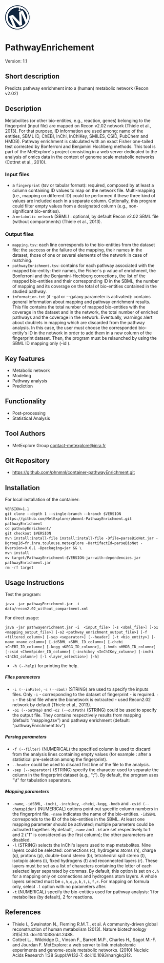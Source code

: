 ![LOGO](Logo_Metexplore.png)
# PathwayEnrichement

Version: 1.1

## Short description
Predicts pathway enrichment into a (human) metabolic network (Recon v2.02)

## Description
Metabolites (or other bio-entities, e.g., reaction, genes) belonging to the fingerprint (input file) are mapped on Recon v2.02 network (Thiele et al., 2013). For that purpose, ID information are used among: name of the entities, SBML ID, ChEBI, InChI, InChIKey, SMILES, CSID, PubChem and HMDB). Pathway enrichment is calculated with an exact Fisher one-tailed test corrected by Bonferroni and Benjamini Hochberg methods. This tool is part of the MetExplore's project consisting in a web server dedicated to the analysis of omics data in the context of genome scale metabolic networks (Cottret et al., 2010).

### Input files
- a ```fingerprint``` (tsv or tabular format): required, composed by at least a column containing ID values to map on the network file. Multi-mapping (i.e., mapping on different ID) could be performed if these three kind of values are included each in a separate column. Optionally, this program could filter empty values from a designated column (e.g., non-significant bio-entities).
- a ```metabolic network``` (SBML) : optional, by default Recon v2.02 SBML file (without compartments) (Thiele et al., 2013).

### Output files
- ```mapping.tsv```: each line corresponds to the bio-entities from the dataset file: the success or the failure of the mapping, their names in the dataset, those of one or several elements of the network in case of matching.
- ```pathwayEnrichment.tsv```: contains for each pathway associated with the mapped bio-entity: their names, the Fisher's p value of enrichment, the Bonferroni and the Benjamini-Hochberg corrections, the list of the mapped bio-entities and their corresponding ID in the SBML, the number of mapping and its coverage on the total of bio-entities contained in the studied pathway.
- ```information.txt``` (if -gal or --galaxy parameter is activated): contains general information about mapping and pathway enrichment results. This file contains the total number of mapped bio-entities with the coverage in the dataset and in the network, the total number of enriched pathways and the coverage in the network. Eventually, warnings alert about doublets in mapping which are discarded from the pathway analysis. In this case, the user must choose the corresponded bio-entity's ID in the network in order to add them in a new column of the fingerprint dataset. Then, the program must be relaunched by using the SBML ID mapping only (-id <columnNumber>).

## Key features
- Metabolic network
- Modeling
- Pathway analysis
- Prediction

## Functionality
- Post-processing
- Statistical Analysis

## Tool Authors
- MetExplore Group contact-metexplore@inra.fr

## Git Repository
- https://github.com/phnmnl/container-pathwayEnrichment.git

## Installation
For local installation of the container:
```
VERSION=1.1
git clone --depth 1 --single-branch --branch $VERSION https://github.com/MetExplore/phnmnl-PathwayEnrichment.git pathwayEnrichment
cd pathwayEnrichment/
git checkout $VERSION
mvn install:install-file install:install-file -Dfile=parseBioNet.jar -DgroupId=fr.inra.toulouse.metexplore -DartifactId=parseBioNet -Dversion=0.0.1 -Dpackaging=jar && \
mvn install
mv target/PathwayEnrichment-$VERSION-jar-with-dependencies.jar pathwayEnrichment.jar
rm -rf target
```

## Usage Instructions
Test the program:

```
java -jar pathwayEnrichment.jar -i  data/recon2.02_without_compartment.xml
```

For direct usage:

```
java -jar pathwayenrichment.jar -i  <input_file> [-s <sbml_file>] [-o1 <mapping_output_file>] [-o2 <pathway_enrichment_output_file>] [-f <filtered_column>] [-sep <separator>] [--header] [-t <bio_entity>] [-name <name_column>] [-idSBML <SBML_ID_column>] [-chebi <ChEBI_ID_column>] [-kegg <KEGG_ID_column>], [-hmdb <HMDB_ID_column>] [-csid <ChemSpider_ID_column>] [-inchikey <InChIKey_column>] [-inchi <InChI_column>] [-l <layer_selection>] [-h]
```

- ```-h (--help)``` for printing the help.

##### Files parameters
- ```-i (--inFile)```, ```-s (--sbml)``` (STRING) are used to specify the inputs files. Only ```-i``` - corresponding to the dataset of fingerprint - is required. ```-s``` - the sbml file where the bionetwork is extracted - used Recon2.02 network by default (Thiele et al., 2013).
- ```-o1 (--outMap)``` and ```-o2 (--outPath)``` (STRING) could be used to specify the output file. They contains respectively results from mapping (default: "mapping.tsv") and pathway enrichment (default: "pathwayEnrichment.tsv") 

##### Parsing parameters
- ```-f (--filter)``` (NUMERICAL) the specified column is used to discard from the analysis lines containing empty values (for example : after a statistical pre-selection among the fingerprint). 
- ```--header``` could be used to discard first line of the file to the analysis.
- ```-sep (--separator)``` (STRING) specify the character used to separate the column in the fingerprint dataset (e.g., ";"). By default, the program uses "\\t" for tabulation separators.

##### Mapping parameters
- ```-name```, ```-idSBML```, ```-inchi```, ```-inchikey```, ```-chebi```,```-kegg```, ```-hmdb``` and ```-csid (--chemspider)``` (NUMERICAL) options point out specific column numbers in the fingerprint file. ```-name``` indicates the name of the bio-entities. ```-idSBML``` corresponds to the ID of the bio-entities in the SBML. At least one mapping parameter should be activated; multiple parameters could be activated together. By default, ```-name``` and ```-id``` are set respectively to 1 and 2 ("1" is considered as the first column); the other parameters are disabled.
- ```-l``` (STRING) selects the InChI's layers used to map metabolites. Nine layers could be selected: connections (c), hydrogens atoms (h), charge (q), protons (p), double-bond stereo (b), tetrahedral sp3 stereo (t), isotopic atoms (i), fixed hydrogens (f) and reconnected layers (r). These layers must be set as a list of characters containing the letter of each selected layer separated by commas. By default, this option is set on ```c,h``` for a mapping only on connections and hydrogens atom layers. A whole layers selected must be ```c,h,q,p,b,t,i,f,r```. For mapping on formula only, select ```-l``` option with no parameters after.
- ```-t``` (NUMERICAL) specify the bio-entities used for pathway analysis: 1 for metabolites (by default), 2 for reactions. 


## References
- Thiele I., Swainston N., Fleming R.M.T., et al. A community-driven global reconstruction of human metabolism (2013). Nature biotechnology 31(5):10. doi:10.1038/nbt.2488.
- Cottret L. , Wildridge D., Vinson F., Barrett M.P., Charles H., Sagot M.-F. and Jourdan F. MetExplore: a web server to link metabolomic experiments and genome-scale metabolic networks. (2010) Nucleic Acids Research 1:38 Suppl:W132-7. doi:10.1093/nar/gkq312.